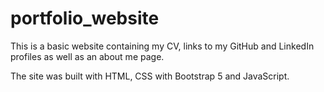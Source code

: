 # portfolio_website

This is a basic website containing my CV, links to my GitHub and LinkedIn profiles as well as an about me page.

The site was built with HTML, CSS with Bootstrap 5 and JavaScript.